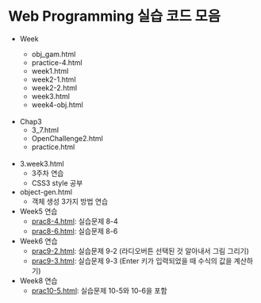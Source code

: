 <!DOCTYPE html>
<head></head>
<body>
    <h1>Web Programming 실습 코드 모음</h1>
    <ul>
        <li>Week</li>
            <ul>
                <li>obj_gam.html</li>
                <li>practice-4.html</li>
                <li>week1.html</li>
                <li>week2-1.html</li>
                <li>week2-2.html</li>
                <li>week3.html</li>
                <li>week4-obj.html</li>
            </ul>
        </li>
        <br>
        <li>Chap3</a>
            <ul>   
                <li>3_7.html</li>
                <li>OpenChallenge2.html</li>
                <li>practice.html</li>
            </ul>
        </li>
        <br>
        <li>3.week3.html</a>
            <ul>
                <li>3주차 연습</li>
                <li>CSS3 style 공부</li>
            </ul>
        </li>
        <li>object-gen.html</a>
            <ul>
                <li>객체 생성 3가지 방법 연습</li>
            </ul>
        </li>
        <li>Week5 연습
            <ul>
                <li><a href="prac8-4.html">prac8-4.html</a>: 실습문제 8-4</li>
                <li><a href="prac8-6.html">prac8-6.html</a>: 실습문제 8-6</li>
            </ul>
        </li>
        <li>Week6 연습
            <ul>
                <li><a href="prac9-2.html">prac9-2.html</a>: 실습문제 9-2 (라디오버튼 선택된 것 알아내서 그림 그리기)</li>
                <li><a href="prac9-3.html">prac9-3.html</a>: 실습문제 9-3 (Enter 키가 입력되었을 때 수식의 값을 계산하기)</li>
            </ul>
        </li>
        <li>Week8 연습
            <ul>
                <li><a href="prac10-5.html">prac10-5.html</a>: 실습문제 10-5와 10-6을 포함</li>
            </ul>
        </li>
    </ul>
</body>
</html>
